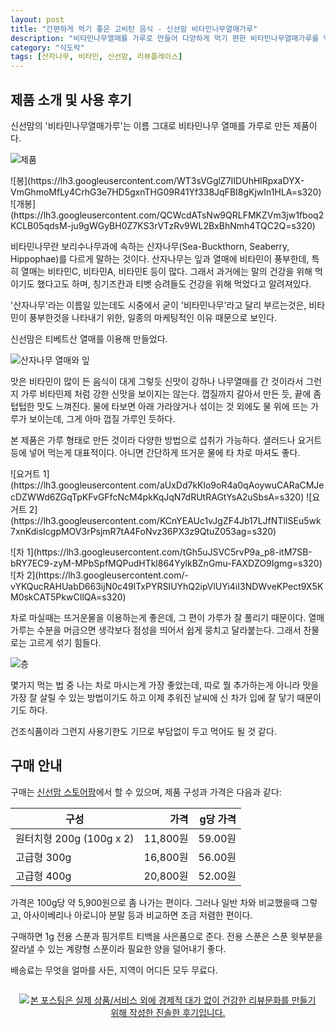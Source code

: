 ```yaml
---
layout: post
title: "간편하게 먹기 좋은 고비탄 음식 - 신선맘 비타민나무열매가루"
description: "비타민나무열매를 가루로 만들어 다양하게 먹기 편한 비타민나무열매가루를 먹어봤다."
category: "식도락"
tags: [산자나무, 비타민, 신선맘, 리뷰플레이스]
---
```


## 제품 소개 및 사용 후기

신선맘의 '비타민나무열매가루'는 이름 그대로 비타민나무 열매를 가루로 만든 제품이다.

![제품](https://lh3.googleusercontent.com/_4NXY7ABZxMjwBmxYP7Zar0jWz_Ds68a87RQlvm-6ZzzOxdAxWQR9EpUK-xw-TECYwCoHJa5MIUqqQ=s640)

<p class="center" markdown="1">
![봉](https://lh3.googleusercontent.com/WT3sVGglZ7IIDUhHlRpxaDYX-VmGhmoMfLy4CrhG3e7HD5gxnTHG09R41Yf338JqFBI8gKjwIn1HLA=s320)
![개봉](https://lh3.googleusercontent.com/QCWcdATsNw9QRLFMKZVm3jw1fboq2KCLB05qdsM-ju9gWGyBH0Z7KS3rVTzRv9WL2BxBhNmh4TQC2Q=s320)
</p>

비타민나무란 보리수나무과에 속하는 산자나무(Sea-Buckthorn, Seaberry, Hippophae)를 다르게 말하는 것이다.
산자나무는 잎과 열매에 비타민이 풍부한데, 특히 열매는 비타민C, 비타민A, 비타민E 등이 많다.
그래서 과거에는 말의 건강을 위해 먹이기도 했다고도 하며,
칭기즈칸과 티벳 승려들도 건강을 위해 먹었다고 알려져있다.

'산자나무'라는 이름일 있는데도 시중에서 굳이 '비타민나무'라고 달리 부르는것은,
비타민이 풍부한것을 나타내기 위한, 일종의 마케팅적인 이유 때문으로 보인다.

신선맘은 티베트산 열매를 이용해 만들었다.

![산자나무 열매와 잎](https://lh3.googleusercontent.com/-_rpeCVs3198/Wd95K1o8oaI/AAAAAAAAY3k/ii5cHN81llMAJ7iRmvkHQLllFxB8_d82wCE0YBhgL/s520/seaberry.jpg)

맛은 비타민이 많이 든 음식이 대게 그렇듯 신맛이 강하나
나무열매를 간 것이라서 그런지
가루 비타민제 처럼 강한 신맛을 보이지는 않는다.
껍질까지 갈아서 만든 듯, 끝에 좀 텁텁한 맛도 느껴진다.
물에 타보면 아래 가라앉거나 섞이는 것 외에도 물 위에 뜨는 가루가 보이는데, 그게 아마 껍질 가루인 듯하다.

본 제품은 가루 형태로 만든 것이라 다양한 방법으로 섭취가 가능하다.
샐러드나 요거트 등에 넣어 먹는게 대표적이다.
아니면 간단하게 뜨거운 물에 타 차로 마셔도 좋다.

<p class="center" markdown="1">
![요거트 1](https://lh3.googleusercontent.com/aUxDd7kKlo9oR4a0qAoywuCARaCMJecDZWWd6ZGqTpKFvGFfcNcM4pkKqJqN7dRUtRAGtYsA2uSbsA=s320)
![요거트 2](https://lh3.googleusercontent.com/KCnYEAUc1vJgZF4Jb17LJfNTlISEu5wk7xnKdisIcgpMOV3rPsjmR7tA4FoNvz36PX3z9QtuZ053ag=s320)
</p>

<p class="center" markdown="1">
![차 1](https://lh3.googleusercontent.com/tGh5uJSVC5rvP9a_p8-itM7SB-bRY7EC9-zyM-MPbSpfMQPudHTkl864YylkBZnGmu-FAXDZO9Igmg=s320)
![차 2](https://lh3.googleusercontent.com/-vYKQucRAHUabD663ijN0c49lTxPYRSIUYhQ2ipVlUYi4iI3NDWveKPect9X5KM0skCAT5PkwCIlQA=s320)
</p>

차로 마실때는 뜨거운물을 이용하는게 좋은데,
그 편이 가루가 잘 풀리기 때문이다.
열매 가루는 수분을 머금으면 생각보다 점성을 띄어서 쉽게 뭉치고 달라붙는다.
그래서 찬물로는 고르게 섞기 힘들다.

![층](https://lh3.googleusercontent.com/emgB4CZF1kN8Xato8oeEPjfAjFRyKfrkhP3JM1ylVmQgfU9_27czHpEl2odT9OMt4KTxFuizug4PsA=s640)

몇가지 먹는 법 중 나는 차로 마시는게 가장 좋았는데,
따로 뭘 추가하는게 아니라 맛을 가장 잘 살릴 수 있는 방법이기도 하고
이제 추워진 날씨에 신 차가 입에 잘 닿기 때문이기도 하다.

건조식품이라 그런지 사용기한도 기므로 부담없이 두고 먹어도 될 것 같다.



## 구매 안내

구매는 [신선맘 스토어팜](http://storefarm.naver.com/sinsunmom/products/746645063)에서 할 수 있으며,
제품 구성과 가격은 다음과 같다:

구성                     | 가격     | g당 가격
-------------------------|---------:|---------:
원터치형 200g (100g x 2) | 11,800원 | 59.00원
고급형 300g              | 16,800원 | 56.00원
고급형 400g              | 20,800원 | 52.00원

가격은 100g당 약 5,900원으로 좀 나가는 편이다.
그러나 일반 차와 비교했을때 그렇고,
아사이베리나 아로니아 분말 등과 비교하면 조금 저렴한 편이다.

구매하면 1g 전용 스푼과 핑거루트 티백을 사은품으로 준다.
전용 스푼은 스푼 윗부분을 잘라낼 수 있는 계량형 스푼이라
필요한 양을 덜어내기 좋다.

배송료는 무엇을 얼마를 사든, 지역이 어디든 모두 무료다.



<div style="text-align: center; padding: 1em;"><a href="http://reviewplace.co.kr/detail.php?number=10071" target="_blank"><img src="http://reviewplace.co.kr/blog_traffic.php?key=MTAwNzF8cmV6bm9h" border="0" alt="본 포스팅은 실제 상품/서비스 외에 경제적 대가 없이 건강한 리뷰문화를 만들기 위해 작성한 진솔한 후기입니다."></a></div>
